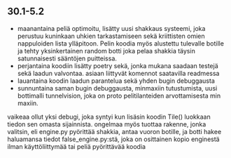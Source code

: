 ## 30.1-5.2
- maanantaina peliä optimoitu, lisätty uusi shakkaus systeemi, joka perustuu kuninkaan uhkien tarkastamiseen sekä kriittisten omien nappuloiden lista ylläpitoon. Pelin koodia myös alustettu tulevalle botille ja tehty yksinkertainen random botti joka pelaa shakkia täysin satunnaisesti sääntöjen puitteissa.
- perjantaina koodiin lisätty poetry sekä, jonka mukana saadaan testejä sekä laadun valvontaa. asiaan liittyvät komennot saatavilla readmessa
- lauantaina koodin laadun parantelua sekä yhden bugin debuggausta
- sunnuntaina saman bugin debuggausta, minmaxiin tutustumista, uusi bottimalli tunnelvision, joka on proto pelitilanteiden arvottamisesta min maxiin.


vaikeaa ollut yksi debugi, joka syntyi kun lisäsin koodin Tile() luokkaan tiedon sen omasta sijainnista. ongelmaa myös tuottaa rakenne, jonka valitsin, eli engine.py pyörittää shakkia, antaa vuoron botille, ja botti hakee haluamansa tiedot false_engine.py:stä, joka on osittainen kopio enginestä ilman käyttöliittymää tai peliä pyörittävää koodia
